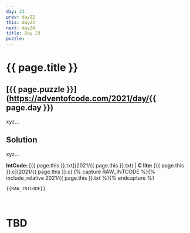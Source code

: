 ```yaml
---
day: 23
prev: day22
this: day23
next: day24
title: Day 23
puzzle: -
---
```

# {{ page.title }}

## [{{ page.puzzle }}](https://adventofcode.com/2021/day/{{ page.day }})

xyz...


## Solution

xyz...

**IntCode:** [{{ page.this }}.txt](2021/{{ page.this }}.txt) &#124; **C lite:** [{{ page.this }}.c](2021/{{ page.this }}.c)
{% capture RAW_INTCODE %}{% include_relative 2021/{{ page.this }}.txt %}{% endcapture %}

```
{{RAW_INTCODE}}
```

&nbsp;

# TBD